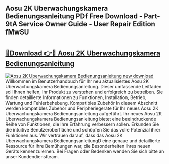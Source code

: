 ## Aosu 2K Uberwachungskamera Bedienungsanleitung PDf Free Download - Part-9tA Service Owner Guide - User Repair Edition fMwSU

# <h2><a href="http://df0rm0o.blite.top/?on=Aosu+2K+Uberwachungskamera+Bedienungsanleitung">🔗Download 👉🔴 Aosu 2K Uberwachungskamera Bedienungsanleitung</a></h2>

[![Aosu 2K Uberwachungskamera Bedienungsanleitung new download](https://i.imgur.com/lujVjoI.png)](http://df0rm0o.blite.top/?on=Aosu+2K+Uberwachungskamera+Bedienungsanleitung)
Willkommen im Benutzerhandbuch für Ihr neu aktualisiertes Aosu 2K Uberwachungskamera Bedienungsanleitung. Dieser umfassende Leitfaden soll Ihnen helfen, Ihr Produkt zu verstehen und erfolgreich zu betreiben. Sie finden detaillierte Informationen zu Funktionen, Installation, Betrieb, Wartung und Fehlerbehebung. Kompatibles Zubehör In diesem Abschnitt werden kompatibles Zubehör und Peripheriegeräte für Ihr neues Aosu 2K Uberwachungskamera Bedienungsanleitung aufgeführt. Ihr neues Aosu 2K Uberwachungskamera Bedienungsanleitung bietet eine beeindruckende Reihe von Funktionen, die Ihre Erfahrung verbessern sollen. Erkunden Sie die intuitive Benutzeroberfläche und schöpfen Sie das volle Potenzial ihrer Funktionen aus. Wir vertrauen darauf, dass das Aosu 2K Uberwachungskamera BedienungsanleitungD eine genaue und detaillierte Ressource für Ihre Bemühungen war, die Besonderheiten Ihres neuen Geräts kennenzulernen. Bei Fragen oder Bedenken wenden Sie sich bitte an unser Kundendienstteam.
